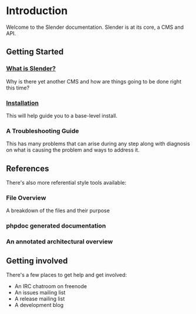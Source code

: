 # Introduction

Welcome to the Slender documentation. Slender is at its core, a CMS and API.

## Getting Started

### [What is Slender?](intro.html)

Why is there yet another CMS and how are things going to be done right this time?

### [Installation](installation.html)
This will help guide you to a base-level install.

### A Troubleshooting Guide 
This has many problems that can arise during any step along with diagnosis on what is causing the problem and ways to address it.

<!--
## Examples
There are two site examples:

### [TODO MVC](examples/todomvc.html)

The quintessential todomvc, created with slender.

### [A Blog](examples/blog.html)

The standard blog, with comments; long regarded as the hello-world of solutions in the same class as Slender.
-->

## References
There's also more referential style tools available:

### File Overview
A breakdown of the files and their purpose

### phpdoc generated documentation

### An annotated architectural overview

## Getting involved

There's a few places to get help and get involved:

 * An IRC chatroom on freenode
 * An issues mailing list
 * A release mailing list
 * A development blog
